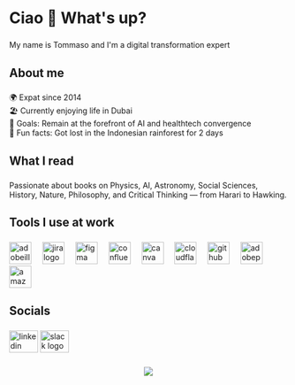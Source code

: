 <h1 align="left">Ciao 👋 What's up?</h1>

###

<p align="left">My name is Tommaso and I'm a digital transformation expert</p>

###

<h2 align="left">About me</h2>

###

<p align="left">🌍 Expat since 2014<br>🏖️ Currently enjoying life in Dubai<br>🎯 Goals: Remain at the forefront of AI and healthtech convergence<br>🎲 Fun facts: Got lost in the Indonesian rainforest for 2 days</p>

###

<h2 align="left">What I read</h2>

###

<p align="left">Passionate about books on Physics, AI, Astronomy, Social Sciences, History, Nature, Philosophy, and Critical Thinking — from Harari to Hawking.</p>

###

<div align="left">
</div>

###

<h2 align="left">Tools I use at work</h2>

###

<div align="left">
  <img src="https://skillicons.dev/icons?i=ai" height="40" alt="adobeillustrator logo"  />
  <img width="12" />
  <img src="https://cdn.jsdelivr.net/gh/devicons/devicon/icons/jira/jira-original.svg" height="40" alt="jira logo"  />
  <img width="12" />
  <img src="https://skillicons.dev/icons?i=figma" height="40" alt="figma logo"  />
  <img width="12" />
  <img src="https://cdn.jsdelivr.net/gh/devicons/devicon/icons/confluence/confluence-original.svg" height="40" alt="confluence logo"  />
  <img width="12" />
  <img src="https://cdn.simpleicons.org/canva/00C4CC" height="40" alt="canva logo"  />
  <img width="12" />
  <img src="https://cdn.simpleicons.org/cloudflare/F38020" height="40" alt="cloudflare logo"  />
  <img width="12" />
  <img src="https://skillicons.dev/icons?i=github" height="40" alt="github logo"  />
  <img width="12" />
  <img src="https://skillicons.dev/icons?i=ps" height="40" alt="adobephotoshop logo"  />
  <img width="12" />
  <img src="https://skillicons.dev/icons?i=aws" height="40" alt="amazonwebservices logo"  />
</div>

###

<h2 align="left">Socials</h2>

###

<div align="left">
  <img src="https://raw.githubusercontent.com/maurodesouza/profile-readme-generator/master/src/assets/icons/social/linkedin/default.svg" width="52" height="40" alt="linkedin logo"  />
  <img src="https://raw.githubusercontent.com/maurodesouza/profile-readme-generator/master/src/assets/icons/social/slack/default.svg" width="52" height="40" alt="slack logo"  />
</div>

###

<div align="center">
  <img src="https://profile-counter.glitch.me/tommygio79/count.svg?"  />
</div>

###
